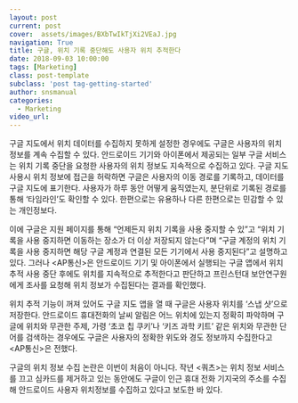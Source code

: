 ```yaml
---
layout: post
current: post
cover:  assets/images/BXbTwIkTjXi2VEaJ.jpg
navigation: True
title: 구글, 위치 기록 중단해도 사용자 위치 추적한다
date: 2018-09-03 10:00:00
tags: [Marketing]
class: post-template
subclass: 'post tag-getting-started'
author: snsmanual
categories:
  - Marketing
video_url: 
---
```


구글 지도에서 위치 데이터를 수집하지 못하게 설정한 경우에도 구글은 사용자의 위치 정보를 계속 
수집할 수 있다. 안드로이드 기기와 아이폰에서 제공되는 일부 구글 서비스는 위치 기록 중단을 
요청한 사용자의 위치 정보도 지속적으로 수집하고 있다. 
구글 지도 사용시 위치 정보에 접근을 허락하면 구글은 사용자의 이동 경로를 기록하고, 데이터를 구글 지도에 표기한다. 사용자가 하루 동안 어떻게 움직였는지, 분단위로 기록된 경로를 통해 ‘타임라인’도 확인할 수 있다. 한편으로는 유용하나 다른 한편으로는 민감할 수 있는 개인정보다.

이에 구글은 지원 페이지를 통해 “언제든지 위치 기록을 사용 중지할 수 있”고 “위치 기록을 사용 중지하면 이동하는 장소가 더 이상 저장되지 않는다”며 “구글 계정의 위치 기록을 사용 중지하면 해당 구글 계정과 연결된 모든 기기에서 사용 중지된다”고 설명하고 있다.
그러나 <AP통신>은 안드로이드 기기 및 아이폰에서 실행되는 구글 앱에서 위치 추적 사용 중단 후에도 위치를 지속적으로 추적한다고 판단하고 프린스턴대 보안연구원에게 조사를 요청해 위치 정보가 수집된다는 결과를 확인했다.

위치 추적 기능이 꺼져 있어도 구글 지도 앱을 열 때 구글은 사용자 위치를 ‘스냅 샷’으로 저장한다. 안드로이드 휴대전화의 날씨 알림은 어느 위치에 있는지 정확히 파악하며 구글에 위치와 무관한 주제, 가령 ‘초코 칩 쿠키’나 ‘키즈 과학 키트’ 같은 위치와 무관한 단어를 검색하는 경우에도 구글은 사용자의 정확한 위도와 경도 정보까지 수집한다고 <AP통신>은 전했다.

구글의 위치 정보 수집 논란은 이번이 처음이 아니다. 작년 <쿼츠>는 위치 정보 서비스를 끄고 심카드를 제거하고 있는 동안에도 구글이 인근 휴대 전화 기지국의 주소를 수집해 안드로이드 사용자 위치정보를 수집하고 있다고 보도한 바 있다.